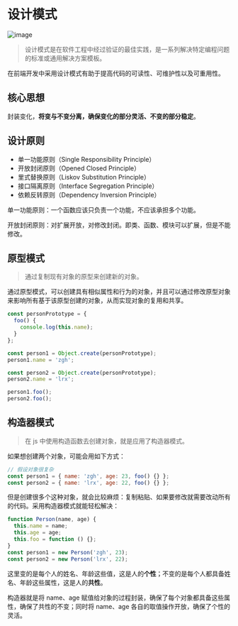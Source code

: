 # 设计模式

![image](https://zghimg.oss-cn-beijing.aliyuncs.com/blog/1666418201.png)

> 设计模式是在软件工程中经过验证的最佳实践，是一系列解决特定编程问题的标准或通用解决方案模板。

在前端开发中采用设计模式有助于提高代码的可读性、可维护性以及可重用性。

## 核心思想

封装变化，**将变与不变分离，确保变化的部分灵活、不变的部分稳定**。

## 设计原则

- 单一功能原则（Single Responsibility Principle）
- 开放封闭原则（Opened Closed Principle）
- 里式替换原则（Liskov Substitution Principle）
- 接口隔离原则（Interface Segregation Principle）
- 依赖反转原则（Dependency Inversion Principle）

单一功能原则：一个函数应该只负责一个功能，不应该承担多个功能。

开放封闭原则：对扩展开放，对修改封闭。即类、函数、模块可以扩展，但是不能修改。

## 原型模式

> 通过复制现有对象的原型来创建新的对象。

通过原型模式，可以创建具有相似属性和行为的对象，并且可以通过修改原型对象来影响所有基于该原型创建的对象，从而实现对象的复用和共享。

```js
const personPrototype = {
  foo() {
    console.log(this.name);
  }
};

const person1 = Object.create(personPrototype);
person1.name = 'zgh';

const person2 = Object.create(personPrototype);
person2.name = 'lrx';

person1.foo();
person2.foo();
```

## 构造器模式

> 在 js 中使用构造函数去创建对象，就是应用了构造器模式。

如果想创建两个对象，可能会用如下方式：

```js
// 假设对象很复杂
const person1 = { name: 'zgh', age: 23, foo() {} };
const person2 = { name: 'lrx', age: 22, foo() {} };
```

但是创建很多个这种对象，就会比较麻烦：复制粘贴、如果要修改就需要改动所有的代码。采用构造器模式就能轻松解决：

```js
function Person(name, age) {
  this.name = name;
  this.age = age;
  this.foo = function () {};
}
const person1 = new Person('zgh', 23);
const person2 = new Person('lrx', 22);
```

这里变的是每个人的姓名、年龄这些值，这是人的**个性**；不变的是每个人都具备姓名、年龄这些属性，这是人的**共性**。

构造器就是将 name、age 赋值给对象的过程封装，确保了每个对象都具备这些属性，确保了共性的不变；同时将 name、age 各自的取值操作开放，确保了个性的灵活。

